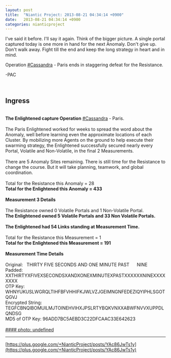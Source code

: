 ```yaml
---
layout: post
title:  "Niantic Project: 2013-08-21 04:34:14 +0900"
date:   2013-08-21 04:34:14 +0900
categories: nianticproject
---
```

I've said it before. I'll say it again. Think of the bigger picture. A single portal captured today is one more in hand for the next Anomaly. Don't give up. Don't walk away. Fight till the end and keep the long strategy in heart and in mind.

Operation [#Cassandra](https://plus.google.com/s/%23Cassandra "") - Paris ends in staggering defeat for the Resistance.

-PAC<div class="shared"><br /><h2>Ingress</h2><br /><b>The Enlightened capture Operation</b> <a rel="nofollow" class="ot-hashtag" href="https://plus.google.com/s/%23Cassandra">#Cassandra</a> - Paris.<br /><br />The Paris Enlightened worked for weeks to spread the word about the Anomaly, well before learning even the approximate locations of each Cluster. By mobilizing more Agents on the ground to help execute their swarming strategy, the Enlightened successfully secured nearly every Portal, Volatile and Non-Volatile, in the final 2 Measurements.<br /><br />There are 5 Anomaly Sites remaining. There is still time for the Resistance to change the course. But it will take planning, teamwork, and global coordination.<br /><br />Total for the Resistance this Anomaly = 28<br /><b>Total for the Enlightened this Anomaly = 433</b><br /><br /><b>Measurement 3 Details</b><br /><br />The Resistance owned 0 Volatile Portals and 1 Non-Volatile Portal.<br /><b>The Enlightened owned 5 Volatile Portals and 33 Non Volatile Portals.</b><br /><br /><b>The Enlightened had 54 Links standing at Measurement Time.</b><br /><br />Total for the Resistance this Measurement = 1<br /><b>Total for the Enlightened this Measurement = 191</b><br /><br /><b>Measurement Time Details</b><br /><br />Original:   THIRTY FIVE SECONDS AND ONE MINUTE PAST      NINE<br />Padded: XXTHIRTYXFIVEXSECONDSXANDXONEXMINUTEXPASTXXXXXXNINEXXXXXXXX<br />OTP Key: WHNYUKUSLWGRQLTIHFBFVHHIFKJWLVZJGEIMNGNFEDEZIQYIPHLSGOTQGVJ<br />Encrypted String: TEGFCBNQIBOMUILMJTOINEHVIHXJPSLRTYBQKVNXXABWFNVVXUPPDLQNDSG<br />MD5 of OTP Key: 96ADD7BC5AEBD3C22DFCAAC33E642623<br /><br /></div>
[#### photo: undefined](https://lh5.googleusercontent.com/-gn1q35HcaEg/UhPAhNsMfbI/AAAAAAAAPFk/jJn5mWWoZo0/MasterScoring-8.png "")
- - -
[https://plus.google.com/+NianticProject/posts/YAc86JwTs1y](https://plus.google.com/+NianticProject/posts/YAc86JwTs1y)
